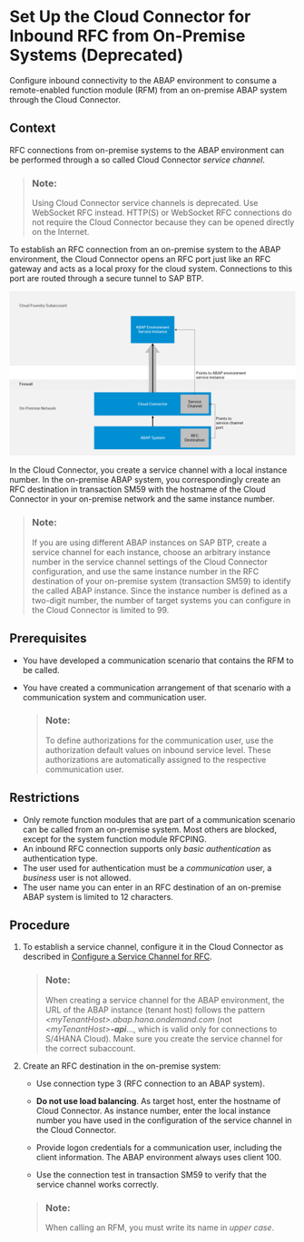 <!-- loio2ec368e9166c429fbc8970ebb5a8ba63 -->

# Set Up the Cloud Connector for Inbound RFC from On-Premise Systems \(Deprecated\)

Configure inbound connectivity to the ABAP environment to consume a remote-enabled function module \(RFM\) from an on-premise ABAP system through the Cloud Connector.



<a name="loio2ec368e9166c429fbc8970ebb5a8ba63__section_oyf_yvw_smb"/>

## Context

RFC connections from on-premise systems to the ABAP environment can be performed through a so called Cloud Connector *service channel*.

> ### Note:  
> Using Cloud Connector service channels is deprecated. Use WebSocket RFC instead. HTTP\(S\) or WebSocket RFC connections do not require the Cloud Connector because they can be opened directly on the Internet.

To establish an RFC connection from an on-premise system to the ABAP environment, the Cloud Connector opens an RFC port just like an RFC gateway and acts as a local proxy for the cloud system. Connections to this port are routed through a secure tunnel to SAP BTP.

![](images/AE_Inbound_RFC_Connection_ff1e24c.png)

In the Cloud Connector, you create a service channel with a local instance number. In the on-premise ABAP system, you correspondingly create an RFC destination in transaction SM59 with the hostname of the Cloud Connector in your on-premise network and the same instance number.

> ### Note:  
> If you are using different ABAP instances on SAP BTP, create a service channel for each instance, choose an arbitrary instance number in the service channel settings of the Cloud Connector configuration, and use the same instance number in the RFC destination of your on-premise system \(transaction SM59\) to identify the called ABAP instance. Since the instance number is defined as a two-digit number, the number of target systems you can configure in the Cloud Connector is limited to 99.



<a name="loio2ec368e9166c429fbc8970ebb5a8ba63__section_jmx_prc_cnb"/>

## Prerequisites

-   You have developed a communication scenario that contains the RFM to be called.
-   You have created a communication arrangement of that scenario with a communication system and communication user.

    > ### Note:  
    > To define authorizations for the communication user, use the authorization default values on inbound service level. These authorizations are automatically assigned to the respective communication user.




<a name="loio2ec368e9166c429fbc8970ebb5a8ba63__section_fjv_qrc_cnb"/>

## Restrictions

-   Only remote function modules that are part of a communication scenario can be called from an on-premise system. Most others are blocked, except for the system function module RFCPING.
-   An inbound RFC connection supports only *basic authentication* as authentication type.
-   The user used for authentication must be a *communication* user, a *business* user is not allowed.
-   The user name you can enter in an RFC destination of an on-premise ABAP system is limited to 12 characters.



<a name="loio2ec368e9166c429fbc8970ebb5a8ba63__section_w34_zvw_smb"/>

## Procedure

1.  To establish a service channel, configure it in the Cloud Connector as described in [Configure a Service Channel for RFC](https://help.sap.com/viewer/b865ed651e414196b39f8922db2122c7/Cloud/en-US/18602c25ae33423f847e9f2c539d7fa0.html).

    > ### Note:  
    > When creating a service channel for the ABAP environment, the URL of the ABAP instance \(tenant host\) follows the pattern *<myTenantHost\>.abap.hana.ondemand.com* \(not *<myTenantHost\>**\-api***..., which is valid only for connections to S/4HANA Cloud\). Make sure you create the service channel for the correct subaccount.

2.  Create an RFC destination in the on-premise system:

    -   Use connection type 3 \(RFC connection to an ABAP system\).

    -   **Do not use load balancing**. As target host, enter the hostname of Cloud Connector. As instance number, enter the local instance number you have used in the configuration of the service channel in the Cloud Connector.
    -   Provide logon credentials for a communication user, including the client information. The ABAP environment always uses client 100.
    -   Use the connection test in transaction SM59 to verify that the service channel works correctly.

    > ### Note:  
    > When calling an RFM, you must write its name in *upper case*.



